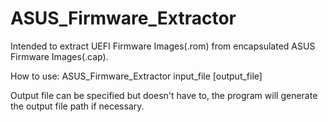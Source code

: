 # ASUS_Firmware_Extractor
Intended to extract UEFI Firmware Images(.rom) from encapsulated ASUS Firmware Images(.cap).

How to use: 
ASUS_Firmware_Extractor input_file [output_file]

Output file can be specified but doesn't have to, the program will generate the output file path if necessary.
